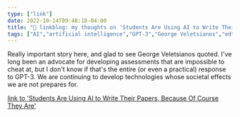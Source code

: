 ```yaml
---
type: ["link"]
date: 2022-10-14T09:48:18-04:00
title: "🔗 linkblog: my thoughts on 'Students Are Using AI to Write Their Papers, Because Of Course They Are'"
tags: ["AI","artificial intelligence","GPT-3","George Veletsianos","edtech","assessment"]
---
```

Really important story here, and glad to see George Veletsianos quoted. I've long been an advocate for developing assessments that are impossible to cheat at, but I don't know if that's the entire (or even a practical) response to GPT-3. We are continuing to develop technologies whose societal effects we are not prepares for.
 

[link to 'Students Are Using AI to Write Their Papers, Because Of Course They Are'](https://www.vice.com/en/article/m7g5yq/students-are-using-ai-to-write-their-papers-because-of-course-they-are)
